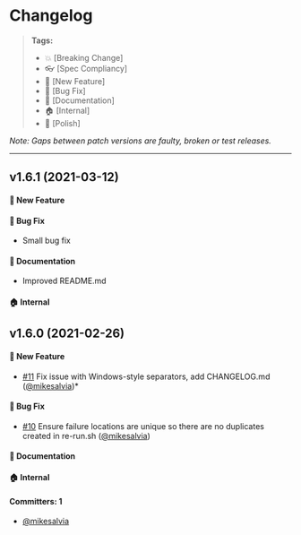 # Changelog

> **Tags:**
> - :boom:       [Breaking Change]
> - :eyeglasses: [Spec Compliancy]
> - :rocket:     [New Feature]
> - :bug:        [Bug Fix]
> - :memo:       [Documentation]
> - :house:      [Internal]
> - :nail_care:  [Polish]

_Note: Gaps between patch versions are faulty, broken or test releases._

---

## v1.6.1 (2021-03-12)

#### :rocket: New Feature
#### :bug: Bug Fix
* Small bug fix
#### :memo: Documentation
* Improved README.md
#### :house: Internal

## v1.6.0 (2021-02-26)

#### :rocket: New Feature
* [#11](https://github.com/jwplayer/wdio-rerun-service/pull/11) Fix issue with Windows-style separators, add CHANGELOG.md ([@mikesalvia](https://github.com/mikesalvia))*
#### :bug: Bug Fix
* [#10](https://github.com/jwplayer/wdio-rerun-service/pull/10) Ensure failure locations are unique so there are no duplicates created in re-run.sh ([@mikesalvia](https://github.com/mikesalvia))
#### :memo: Documentation
#### :house: Internal

#### Committers: 1
- [@mikesalvia](https://github.com/mikesalvia)